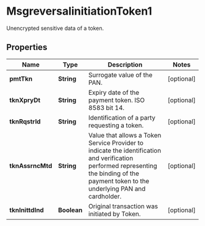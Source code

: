 

# MsgreversalinitiationToken1

Unencrypted sensitive data of a token.
## Properties

Name | Type | Description | Notes
------------ | ------------- | ------------- | -------------
**pmtTkn** | **String** | Surrogate value of the PAN. |  [optional]
**tknXpryDt** | **String** | Expiry date of the payment token. ISO 8583 bit 14. |  [optional]
**tknRqstrId** | **String** | Identification of a party requesting a token. |  [optional]
**tknAssrncMtd** | **String** | Value that allows a Token Service Provider to indicate the identification and verification performed representing the binding of the payment token to the underlying PAN and cardholder. |  [optional]
**tknInittdInd** | **Boolean** | Original transaction was initiated by Token. |  [optional]



